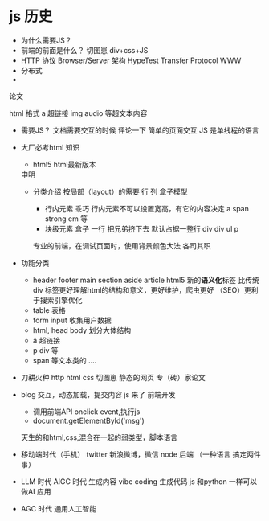 # js 历史

- 为什么需要JS？
- 前端的前面是什么？
    切图崽
    div+css+JS
- HTTP 协议
   Browser/Server 架构
   HypeTest Transfer Protocol
   WWW 
 - 分布式
 - <!DOCTYPE html>
 论文
 <div>
    <title>马斯克推行的第一性原理</title>
 </div>
 html 格式  
 a 超链接
 img audio 等超文本内容

- 需要JS？
  文档需要交互的时候
  评论一下
  简单的页面交互
  JS 是单线程的语言

- 大厂必考html 知识
   - html5 html最新版本
   <!DOCTYPE html> 申明
   - 分类介绍
       按局部（layout）的需要  行 列
       盒子模型
       - 行内元素 乖巧
         行内元素不可以设置宽高，有它的内容决定
         a  span  strong  em 等
     - 块级元素 盒子 一行 把兄弟挤下去
       默认占据一整行 div
         div
         ul
         p

     专业的前端，在调试页面时，使用背景颜色大法
     各司其职

- 功能分类
   - header footer main section aside article
     html5 新的**语义化**标签
     比传统div 标签更好理解html的结构和意义，更好维护，爬虫更好 （SEO）更利于搜索引擎优化
   - table 表格 
   - form input 收集用户数据
   - html, head body 划分大体结构
   - a 超链接
   - p div 等
   - span 等文本类的
   ....


- 刀耕火种
   http html css
   切图崽
   静态的网页 专（砖）家论文
- blog 
   交互，动态加载，提交内容
   js 来了
   前端开发
   - 调用前端API
   onclick event,执行js
   - document.getElementById('msg')

   天生的和html,css,混合在一起的弱类型，脚本语言
- 移动端时代（手机）
   twitter 新浪微博，微信
   node 后端 （一种语言 搞定两件事）
- LLM 时代 AIGC 时代 生成内容
   vibe coding 生成代码
   js 和python 一样可以做AI 应用
- AGC 时代
   通用人工智能
  